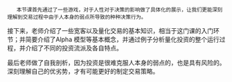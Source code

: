        本节课首先通过了一些游戏，对于人性对于决策的影响做了具体化的展示，让我们更能深刻理解到交易过程中由于人本身的弱点所导致的种种决策行为。

​       接下来，老师介绍了一些宽客以及量化交易的基本知识，相当于这门课的入门环节；并简要介绍了Alpha 模型等基本概念，并通过例子分析量化投资的整个运行过程，并介绍了不同的投资流派及各自特点。

​       最后老师做了自我剖析，因为投资是很难克服人本身的弱点的，也是具有风险的。深刻理解自己的优劣势，才有可能更好的制定交易策略。
